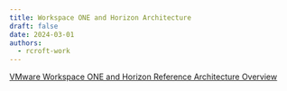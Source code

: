 ```yaml
---
title: Workspace ONE and Horizon Architecture
draft: false
date: 2024-03-01
authors:
  - rcroft-work
---
```


[VMware Workspace ONE and Horizon Reference Architecture Overview](https://techzone.vmware.com/resource/vmware-workspace-one-and-horizon-reference-architecture-overview)
